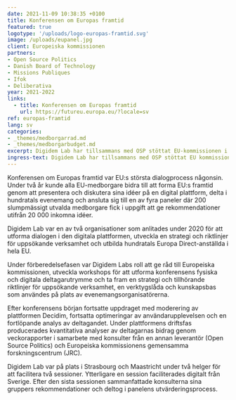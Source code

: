 ```yaml
---
date: 2021-11-09 10:38:35 +0100
title: Konferensen om Europas framtid
featured: true
logotype: '/uploads/logo-europas-framtid.svg'
image: /uploads/eupanel.jpg
client: Europeiska kommissionen
partners:
- Open Source Politics
- Danish Board of Technology
- Missions Publiques
- Ifok
- Deliberativa
year: 2021-2022
links:
  - title: Konferensen om Europas framtid
    url: https://futureu.europa.eu/?locale=sv
ref: europas-framtid
lang: sv
categories:
- _themes/medborgarrad.md
- _themes/medborgarbudget.md
excerpt: Digidem Lab har tillsammans med OSP stöttat EU-kommissionen i förberedelser och genomförande av den största medborgardialogen på EU-nivå någonsin.
ingress-text: Digidem Lab har tillsammans med OSP stöttat EU kommissionen i förberedelser och genomförande av den största medborgardialogen på EU-nivå någonsin.
---
```


Konferensen om Europas framtid var EU:s största dialogprocess någonsin. Under två år kunde alla EU-medborgare bidra till att forma EU:s framtid genom att presentera och diskutera sina idéer på en digital plattform, delta i hundratals evenemang och ansluta sig till en av fyra paneler där 200 slumpmässigt utvalda medborgare fick i uppgift att ge rekommendationer utifrån 20 000 inkomna idéer.

Digidem Lab var en av två organisationer som anlitades under 2020 för att utforma dialogen i den digitala plattformen, utveckla en strategi och riktlinjer för uppsökande verksamhet och utbilda hundratals Europa Direct-anställda i hela EU.

Under förberedelsefasen var Digidem Labs roll att ge råd till Europeiska kommissionen, utveckla workshops för att utforma konferensens fysiska och digitala deltagarutrymme och ta fram en strategi och tillhörande riktlinjer för uppsökande verksamhet, en verktygslåda och kunskapsbas som användes på plats av evenemangsorganisatörerna.

Efter konferensens början fortsatte uppdraget med moderering av plattformen Decidim, fortsatta optimeringar av användarupplevelsen och en fortlöpande analys av deltagandet. Under plattformens driftsfas producerades kvantitativa analyser av deltagarnas bidrag genom veckorapporter i samarbete med konsulter från en annan leverantör (Open Source Politics) och Europeiska kommissionens gemensamma forskningscentrum (JRC).

Digidem Lab var på plats i Strasbourg och Maastricht under två helger för att facilitera två sessioner. Ytterligare en session faciliterades digitalt från Sverige. Efter den sista sessionen sammanfattade konsulterna sina gruppers rekommendationer och deltog i panelens utvärderingsprocess.
